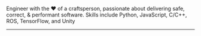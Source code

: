 Engineer with the ❤️ of a craftsperson, passionate about delivering safe, correct, & performant software. Skills include Python, JavaScript, C/C++, ROS, TensorFlow, and Unity

---
